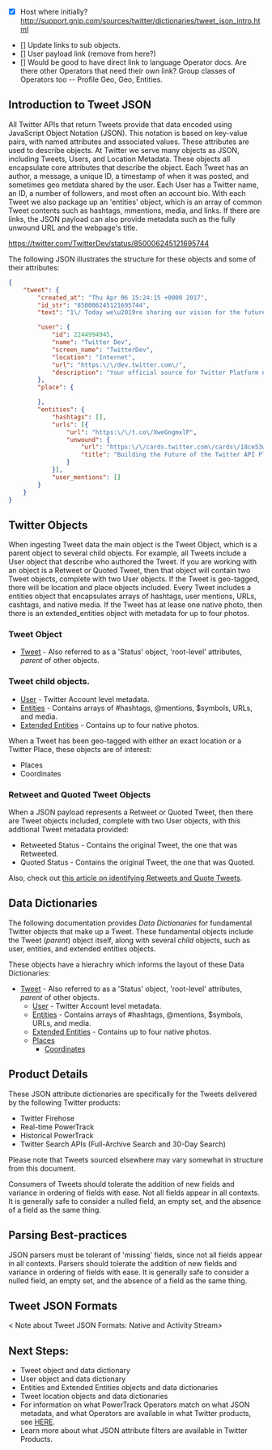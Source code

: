 + [X] Host where initially? http://support.gnip.com/sources/twitter/dictionaries/tweet_json_intro.html
+ [] Update links to sub objects.
+ [] User payload link (remove from here?) 
+ [] Would be good to have direct link to language Operator docs. Are there other Operators that need their own link? Group classes of Operators too -- Profile Geo, Geo, Entities.

## Introduction to Tweet JSON

All Twitter APIs that return Tweets provide that data encoded using JavaScript Object Notation (JSON). This notation is based on key-value pairs, with named attributes and associated values. These attributes are used to describe objects. At Twitter we serve many objects as JSON, including Tweets, Users, and Location Metadata. These objects all encapsulate core attributes that describe the object. Each Tweet has an author, a message, a unique ID, a timestamp of when it was posted, and sometimes geo metdata shared by the user. Each User has a Twitter name, an ID, a number of followers, and most often an account bio. With each Tweet we also package up an 'entities' object, which is an array of common Tweet contents such as hashtags, mmentions, media, and links. If there are links, the JSON payload can also provide metadata such as the fully unwound URL and the webpage's title.

https://twitter.com/TwitterDev/status/850006245121695744

The following JSON illustrates the structure for these objects and some of their attributes:

```json
{
	"tweet": {
		"created_at": "Thu Apr 06 15:24:15 +0000 2017",
		"id_str": "850006245121695744",
		"text": "1\/ Today we\u2019re sharing our vision for the future of the Twitter API platform!\nhttps:\/\/t.co\/XweGngmxlP",

		"user": {
			"id": 2244994945,
			"name": "Twitter Dev",
			"screen_name": "TwitterDev",
			"location": "Internet",
			"url": "https:\/\/dev.twitter.com\/",
			"description": "Your official source for Twitter Platform news, updates & events. Need technical help? Visit https:\/\/twittercommunity.com\/ \u2328\ufe0f #TapIntoTwitter"   
		},
		"place": {

		},
		"entities": {
			"hashtags": [],
			"urls": [{
				"url": "https:\/\/t.co\/XweGngmxlP",
				"unwound": {
					"url": "https:\/\/cards.twitter.com\/cards\/18ce53wgo4h\/3xo1c",
					"title": "Building the Future of the Twitter API Platform"
				}
			}],
			"user_mentions": []
		}
	}
}
```

## Twitter Objects

When ingesting Tweet data the main object is the Tweet Object, which is a parent object to several child objects. For example, all Tweets include a User object that describe who authored the Tweet. If you are working with an object is a Retweet or Quoted Tweet, then that object will contain two Tweet objects, complete with two User objects. If the Tweet is geo-tagged, there will be location and place objects included. Every Tweet includes a entities object that encapsulates arrays of hashtags, user mentions, URLs, cashtags, and native media. If the Tweet has at lease one native photo, then there is an extended_entities object with metadata for up to four photos.


### Tweet Object 

+ [Tweet](#tweet) - Also referred to as a 'Status' object, 'root-level' attributes, _parent_ of other objects.


  
### Tweet child objects.
  
  + [User](https://github.com/jimmoffitt/developer_advocate.blog/blob/master/User_JSON_Native.md) - Twitter Account level metadata.
  + [Entities](https://github.com/jimmoffitt/developer_advocate.blog/blob/master/Entities_JSON_Native.md) - Contains arrays of #hashtags, @mentions, $symbols, URLs, and media.
  + [Extended Entities](https://github.com/jimmoffitt/developer_advocate.blog/blob/master/Entities_JSON_Native.md) - Contains up to four native photos.
  
When a Tweet has been geo-tagged with either an exact location or a Twitter Place, these objects are of interest:
  + Places
  + Coordinates


### Retweet and Quoted Tweet Objects

When a JSON payload represents a Retweet or Quoted Tweet, then there are Tweet objects included, complete with two User objects, with this addtional Tweet metadata provided:

  + Retweeted Status - Contains the original Tweet, the one that was Retweeted.
  + Quoted Status - Contains the original Tweet, the one that was Quoted.
 
Also, check out [this article on identifying Retweets and Quote Tweets](http://support.gnip.com/articles/identifying-and-understanding-retweets.html).



## Data Dictionaries

<Map out the documentation>

The following documentation provides *Data Dictionaries* for fundamental Twitter objects that make up a Tweet. These fundamental objects include the Tweet (*parent*) object itself, along with several *child* objects, such as user, entities, and extended entities objects. 

These objects have a hierachry which informs the layout of these Data Dictionaries: 
+ [Tweet](#tweet) - Also referred to as a 'Status' object, 'root-level' attributes, _parent_ of other objects.
  + [User](https://github.com/jimmoffitt/developer_advocate.blog/blob/master/User_JSON_Native.md) - Twitter Account level metadata.
  + [Entities](https://github.com/jimmoffitt/developer_advocate.blog/blob/master/Entities_JSON_Native.md) - Contains arrays of #hashtags, @mentions, $symbols, URLs, and media.
  + [Extended Entities](https://github.com/jimmoffitt/developer_advocate.blog/blob/master/Entities_JSON_Native.md) - Contains up to four native photos.  
  + [Places]()
    + [Coordinates]() 
    

## Product Details

These JSON attribute dictionaries are specifically for the Tweets delivered by the following Twitter products:
+ Twitter Firehose 
+ Real-time PowerTrack
+ Historical PowerTrack
+ Twitter Search APIs (Full-Archive Search and 30-Day Search)

Please note that Tweets sourced elsewhere may vary somewhat in structure from this document.

Consumers of Tweets should tolerate the addition of new fields and variance in ordering of fields with ease. Not all fields appear in all contexts. It is generally safe to consider a nulled field, an empty set, and the absence of a field as the same thing. 
  
## Parsing Best-practices

JSON parsers must be tolerant of 'missing' fields, since not all fields appear in all contexts. Parsers should tolerate the addition of new fields and variance in ordering of fields with ease. It is generally safe to consider a nulled field, an empty set, and the absence of a field as the same thing.
 
## Tweet JSON Formats 
 
< Note about Tweet JSON Formats: Native and Activity Stream> 
  
## Next Steps:  
+ Tweet object and data dictionary
+ User object and data dictionary
+ Entities and Extended Entities objects and data dictionaries
+ Tweet location objects and data dictionaries
+ For information on what PowerTrack Operators match on what JSON metadata, and what Operators are available in what Twitter products, see [HERE](https://github.com/jimmoffitt/developer_advocate.blog/blob/master/metadataEvolution/operatorJSON.md).
+ Learn more about what JSON attribute filters are available in Twitter Products.
  
